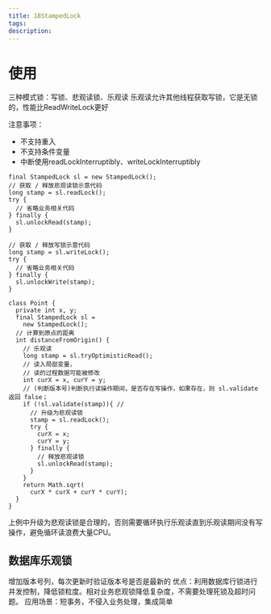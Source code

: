 ```yaml
---
title: 18StampedLock
tags:
description:
---
```


# 使用
三种模式锁：写锁、悲观读锁、乐观读
乐观读允许其他线程获取写锁，它是无锁的，性能比ReadWriteLock更好

注意事项：
- 不支持重入
- 不支持条件变量
- 中断使用readLockInterruptibly、writeLockInterruptibly
```
final StampedLock sl = new StampedLock();  
// 获取 / 释放悲观读锁示意代码
long stamp = sl.readLock();
try {
  // 省略业务相关代码
} finally {
  sl.unlockRead(stamp);
}
 
// 获取 / 释放写锁示意代码
long stamp = sl.writeLock();
try {
  // 省略业务相关代码
} finally {
  sl.unlockWrite(stamp);
}

class Point {
  private int x, y;
  final StampedLock sl = 
    new StampedLock();
  // 计算到原点的距离  
  int distanceFromOrigin() {
    // 乐观读
    long stamp = sl.tryOptimisticRead();
    // 读入局部变量，
    // 读的过程数据可能被修改
    int curX = x, curY = y;
    // (判断版本号)判断执行读操作期间，是否存在写操作，如果存在，则 sl.validate 返回 false； 
    if (!sl.validate(stamp)){ //
      // 升级为悲观读锁
      stamp = sl.readLock();
      try {
        curX = x;
        curY = y;
      } finally {
        // 释放悲观读锁
        sl.unlockRead(stamp);
      }
    }
    return Math.sqrt(
      curX * curX + curY * curY);
  }
}
```
上例中升级为悲观读锁是合理的，否则需要循环执行乐观读直到乐观读期间没有写操作，避免循环读浪费大量CPU。

## 数据库乐观锁
增加版本号列，每次更新时验证版本号是否是最新的
优点：利用数据库行锁进行并发控制，降低锁粒度。相对业务悲观锁降低复杂度，不需要处理死锁及超时问题。
应用场景：短事务，不侵入业务处理，集成简单
